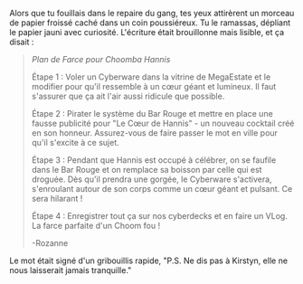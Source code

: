 Alors que tu fouillais dans le repaire du gang, tes yeux attirèrent un morceau de papier froissé caché dans un coin poussiéreux. Tu le ramassas, dépliant le papier jauni avec curiosité. L'écriture était brouillonne mais lisible, et ça disait :

> _Plan de Farce pour Choomba Hannis_
>
> Étape 1 : Voler un Cyberware dans la vitrine de MegaEstate et le modifier pour qu'il ressemble à un cœur géant et lumineux. Il faut s'assurer que ça ait l'air aussi ridicule que possible.
>
> Étape 2 : Pirater le système du Bar Rouge et mettre en place une fausse publicité pour "Le Cœur de Hannis" - un nouveau cocktail créé en son honneur. Assurez-vous de faire passer le mot en ville pour qu'il s'excite à ce sujet.
>
> Étape 3 : Pendant que Hannis est occupé à célébrer, on se faufile dans le Bar Rouge et on remplace sa boisson par celle qui est droguée. Dès qu'il prendra une gorgée, le Cyberware s'activera, s'enroulant autour de son corps comme un cœur géant et pulsant. Ce sera hilarant !
>
> Étape 4 : Enregistrer tout ça sur nos cyberdecks et en faire un VLog. La farce parfaite d'un Choom fou !
>
> -Rozanne

Le mot était signé d'un gribouillis rapide, "P.S. Ne dis pas à Kirstyn, elle ne nous laisserait jamais tranquille."
